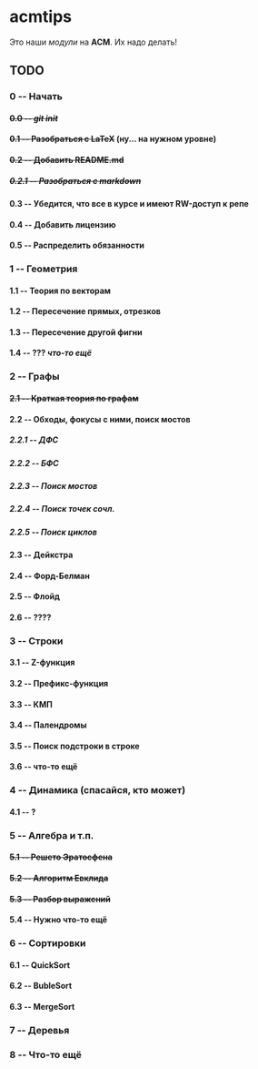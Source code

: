acmtips
=========

Это наши *модули* на **ACM**. Их надо делать! 

TODO
----
### 0 -- Начать
#### ~~0.0 -- ***git init***~~
#### ~~0.1 -- Разобраться с LaTeX~~ (ну... на нужном уровне)
#### ~~0.2 -- Добавить README.md~~
##### ~~0.2.1 -- Разобраться с markdown~~
#### 0.3 -- Убедится, что все в курсе и имеют RW-доступ к репе
#### 0.4 -- Добавить лицензию
#### 0.5 -- Распределить обязанности

### 1 -- Геометрия
#### 1.1 -- Теория по векторам
#### 1.2 -- Пересечение прямых, отрезков
#### 1.3 -- Пересечение другой фигни
#### 1.4 -- ??? *что-то ещё*

### 2 -- Графы
#### ~~2.1 -- Краткая теория по графам~~
#### 2.2 -- Обходы, фокусы с ними, поиск мостов
##### 2.2.1 -- ДФС
##### 2.2.2 -- БФС
##### 2.2.3 -- Поиск мостов
##### 2.2.4 -- Поиск точек сочл.
##### 2.2.5 -- Поиск циклов 
#### 2.3 -- Дейкстра
#### 2.4 -- Форд-Белман
#### 2.5 -- Флойд
#### 2.6 -- ????

### 3 -- Строки
#### 3.1 -- Z-функция
#### 3.2 -- Префикс-функция
#### 3.3 -- КМП
#### 3.4 -- Палендромы
#### 3.5 -- Поиск подстроки в строке
#### 3.6 -- что-то ещё

### 4 -- Динамика (спасайся, кто может)
#### 4.1 -- ?

### 5 -- Алгебра и т.п.
#### ~~5.1 -- Решето Эратосфена~~
#### ~~5.2 -- Алгоритм Евклида~~
#### ~~5.3 -- Разбор выражений~~
#### 5.4 -- Нужно что-то ещё
### 6 -- Сортировки
#### 6.1 -- QuickSort
#### 6.2 -- BubleSort 
#### 6.3 -- MergeSort
### 7 -- Деревья

### 8 -- Что-то ещё
